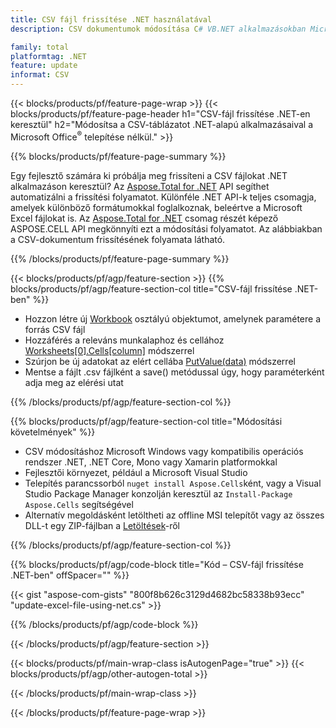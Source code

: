 ```yaml
---
title: CSV fájl frissítése .NET használatával
description: CSV dokumentumok módosítása C# VB.NET alkalmazásokban Microsoft Excel használata nélkül. 

family: total
platformtag: .NET
feature: update
informat: CSV
---
```

{{< blocks/products/pf/feature-page-wrap >}}
{{< blocks/products/pf/feature-page-header h1="CSV-fájl frissítése .NET-en keresztül" h2="Módosítsa a CSV-táblázatot .NET-alapú alkalmazásaival a Microsoft Office<sup>&reg;</sup> telepítése nélkül." >}}

{{% blocks/products/pf/feature-page-summary %}}

Egy fejlesztő számára ki próbálja meg frissíteni a CSV fájlokat .NET alkalmazáson keresztül? Az [Aspose.Total for .NET](https://products.aspose.com/total/net/) API segíthet automatizálni a frissítési folyamatot. Különféle .NET API-k teljes csomagja, amelyek különböző formátumokkal foglalkoznak, beleértve a Microsoft Excel fájlokat is. Az [Aspose.Total for .NET](https://products.aspose.com/total/net/) csomag részét képező ASPOSE.CELL API megkönnyíti ezt a módosítási folyamatot. Az alábbiakban a CSV-dokumentum frissítésének folyamata látható.

{{% /blocks/products/pf/feature-page-summary %}}

{{< blocks/products/pf/agp/feature-section >}}
{{% blocks/products/pf/agp/feature-section-col title="CSV-fájl frissítése .NET-ben" %}}

- Hozzon létre új [Workbook](https://reference.aspose.com/cells/net/aspose.cells/workbook/) osztályú objektumot, amelynek paramétere a forrás CSV fájl
- Hozzáférés a releváns munkalaphoz és cellához [Worksheets[0].Cells[column]](https://reference.aspose.com/cells/net/aspose.cells/worksheet/cells/) módszerrel
- Szúrjon be új adatokat az elért cellába [PutValue(data)](https://reference.aspose.com/cells/net/aspose.cells/cell/putvalue/) módszerrel
- Mentse a fájlt .csv fájlként a save() metódussal úgy, hogy paraméterként adja meg az elérési utat

{{% /blocks/products/pf/agp/feature-section-col %}}

{{% blocks/products/pf/agp/feature-section-col title="Módosítási követelmények" %}}

- CSV módosításhoz Microsoft Windows vagy kompatibilis operációs rendszer .NET, .NET Core, Mono vagy Xamarin platformokkal
- Fejlesztői környezet, például a Microsoft Visual Studio 
- Telepítés parancssorból ```nuget install Aspose.Cells```ként, vagy a Visual Studio Package Manager konzolján keresztül az ```Install-Package Aspose.Cells``` segítségével
- Alternatív megoldásként letöltheti az offline MSI telepítőt vagy az összes DLL-t egy ZIP-fájlban a [Letöltések](https://releases.aspose.com/cells/net)-ről

{{% /blocks/products/pf/agp/feature-section-col %}}

{{% blocks/products/pf/agp/code-block title="Kód – CSV-fájl frissítése .NET-ben" offSpacer="" %}}

{{< gist "aspose-com-gists" "800f8b626c3129d4682bc58338b93ecc" "update-excel-file-using-net.cs" >}}

{{% /blocks/products/pf/agp/code-block %}}

{{< /blocks/products/pf/agp/feature-section >}}

{{< blocks/products/pf/main-wrap-class isAutogenPage="true" >}}
{{< blocks/products/pf/agp/other-autogen-total >}}

{{< /blocks/products/pf/main-wrap-class >}}

{{< /blocks/products/pf/feature-page-wrap >}}